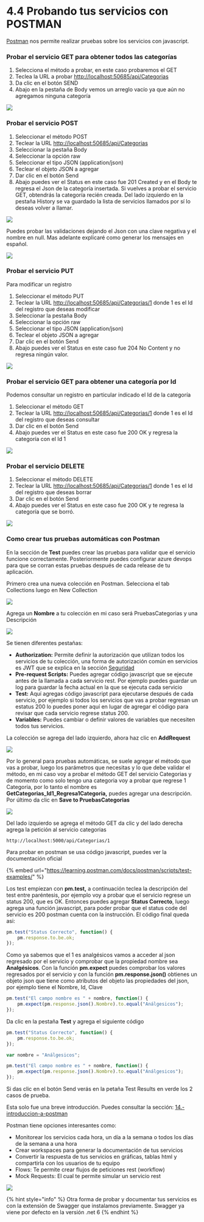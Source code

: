 # 4.4 Probando tus servicios con POSTMAN

[Postman](https://www.getpostman.com/) nos permite realizar pruebas sobre los servicios con javascript.

### Probar el servicio GET para obtener todos las categorías

1. Selecciona el método a probar, en este caso probaremos el GET
2. Teclea la URL a probar [http://localhost:50685/api/Categorias](http://localhost:50685/api/Categorias)​
3. Da clic en el botón SEND
4. Abajo en la pestaña de Body vemos un arreglo vacío ya que aún no agregamos ninguna categoría

![](<../.gitbook/assets/image (28).png>)

### Probar el servicio POST

1. Seleccionar el método POST
2. Teclear la URL [http://localhost:50685/api/Categorias](http://localhost:50685/api/Categorias)​
3. Seleccionar la pestaña Body
4. Seleccionar la opción raw
5. Seleccionar el tipo JSON (application/json)
6. Teclear el objeto JSON a agregar
7. Dar clic en el botón Send
8. Abajo puedes ver el Status en este caso fue 201 Created y en el Body te regresa el Json de la categoría insertada. Si vuelves a probar el servicio GET, obtendrás la categoría recién creada. Del lado izquierdo en la pestaña History se va guardado la lista de servicios llamados por sí lo deseas volver a llamar.

![](<../.gitbook/assets/image (31).png>)

Puedes probar las validaciones dejando el Json con una clave negativa y el nombre en null.​ Mas adelante explicaré como generar los mensajes en español.

![](<../.gitbook/assets/image (32).png>)

### Probar el servicio PUT

Para modificar un registro

1. Seleccionar el método PUT
2. Teclear la URL [http://localhost:50685/api/Categorias/1](http://localhost:50685/api/Categorias) donde 1 es el Id del registro que deseas modificar
3. Seleccionar la pestaña Body
4. Seleccionar la opción raw
5. Seleccionar el tipo JSON (application/json)
6. Teclear el objeto JSON a agregar
7. Dar clic en el botón Send
8. Abajo puedes ver el Status en este caso fue 204 No Content y no regresa ningún valor.

![](<../.gitbook/assets/image (34).png>)

### Probar el servicio GET para obtener una categoría por Id

Podemos consultar un registro en particular indicado el Id de la categoría

1. Seleccionar el método GET
2. Teclear la URL [http://localhost:50685/api/Categorias/1](http://localhost:50685/api/Categorias) donde 1 es el Id del registro que deseas consultar
3. Dar clic en el botón Send
4. Abajo puedes ver el Status en este caso fue 200 OK y regresa la categoría con el Id 1

![](<../.gitbook/assets/image (37).png>)

### Probar el servicio DELETE

1. Seleccionar el método DELETE
2. Teclear la URL [http://localhost:50685/api/Categorias/1](http://localhost:50685/api/Categorias) donde 1 es el Id del registro que deseas borrar
3. Dar clic en el botón Send
4. Abajo puedes ver el Status en este caso fue 200 OK y te regresa la categoría que se borró.

![](<../.gitbook/assets/image (39).png>)

### Como crear tus pruebas automáticas con Postman

En la sección de **Test** puedes crear las pruebas para validar que el servicio funcione correctamente. Posteriormente puedes configurar azure devops para que se corran estas pruebas después de cada release de tu aplicación.

Primero crea una nueva colección en Postman. Selecciona el tab Collections luego en New Collection

![](<../.gitbook/assets/image (350).png>)

Agrega un **Nombre** a tu colección en mi caso será PruebasCategorias y una Descripción

![](<../.gitbook/assets/image (352).png>)

Se tienen diferentes pestañas:

* **Authorization:** Permite definir la autorización que utilizan todos los servicios de tu colección, una forma de autorización común en servicios es JWT que se explica en la sección [Seguridad](https://abi.gitbook.io/net-core/7.-seguridad)
* **Pre-request Scripts:** Puedes agregar código javascript que se ejecute antes de la llamada a cada servicio rest. Por ejemplo puedes guardar un log para guardar la fecha actual en la que se ejecuta cada servicio
* **Test:** Aquí agregas código javascript para ejecutarse después de cada servicio, por ejemplo si todos los servicios que vas a probar regresan un estatus 200 lo puedes poner aquí en lugar de agregar el código para revisar que cada servicio regrese status 200.
* **Variables:** Puedes cambiar o definir valores de variables que necesiten todos tus servicios.

La colección se agrega del lado izquierdo, ahora haz clic en **AddRequest**

![](<../.gitbook/assets/image (353).png>)

Por lo general para pruebas automáticas, se suele agregar el método que vas a probar, luego los parámetros que necesitas y lo que debe validar el método, en mi caso voy a probar el método GET del servicio Categorias y de momento como solo tengo una categoria voy a probar que regrese 1 Categoria, por lo tanto el nombre es **GetCategorias\_Id1\_Regresa1Categoria,** puedes agregar una descripción. Por último da clic en **Save to PruebasCategorias**

![](<../.gitbook/assets/image (357).png>)

Del lado izquierdo se agrega el método GET da clic y del lado derecha agrega la petición al servicio categorias&#x20;

```
http://localhost:5000/api/Categorias/1
```

Para probar en postman se usa código javascript, puedes ver la documentación oficial

{% embed url="https://learning.postman.com/docs/postman/scripts/test-examples/" %}

Los test empiezan con  **pm.test,** a continuación teclea la descripción del test entre paréntesis, por ejemplo voy a probar que el servicio regrese un status 200, que es OK. Entonces puedes agregar **Status Correcto**, luego agrega una función javascript, para poder probar que el status code del servicio es 200 postman cuenta con la instrucción. El código final queda asi:

```javascript
pm.test("Status Correcto", function() {
    pm.response.to.be.ok;
});
```

Como ya sabemos que el 1 es analgésicos vamos a acceder al json regresado por el servicio y comprobar que la propiedad nombre sea **Analgésicos**. Con la función **pm.expect** puedes comprobar los valores regresados por el servicio y con la función **pm.response.json()** obtienes un objeto json que tiene como atributos del objeto las propiedades del json, por ejemplo tiene el Nombre, Id, Clave

```javascript
pm.test("El campo nombre es " + nombre, function() {
    pm.expect(pm.response.json().Nombre).to.equal("Análgesicos");
});
```

Da clic en la pestaña **Test** y agrega el siguiente código

```javascript
pm.test("Status Correcto", function() {
    pm.response.to.be.ok;
});

var nombre = "Análgesicos";

pm.test("El campo nombre es " + nombre, function() {
    pm.expect(pm.response.json().Nombre).to.equal("Análgesicos");
});
```

Si das clic en el botón Send verás en la petaña Test Results en verde los 2 casos de prueba.

Esta solo fue una breve introducción. Puedes consultar la sección: [14.-introduccion-a-postman](../14.-introduccion-a-postman/ "mention")

Postman tiene opciones interesantes como:

* Monitorear los servicios cada hora, un día a la semana o todos los días de la semana a una hora
* Crear workspaces para generar la documentación de tus servicios
* Convertir la respuesta de tus servicios en gráficas, tablas html y compartirla con los usuarios de tu equipo
* Flows: Te permite crear flujos de peticiones rest (workflow)
* Mock Requests: El cual te permite simular un servicio rest

![](<../.gitbook/assets/image (360).png>)

{% hint style="info" %}
Otra forma de probar y documentar tus servicios es con la extensión de Swagger que instalamos previamente. Swagger ya viene por defecto en la versión .net 6
{% endhint %}

